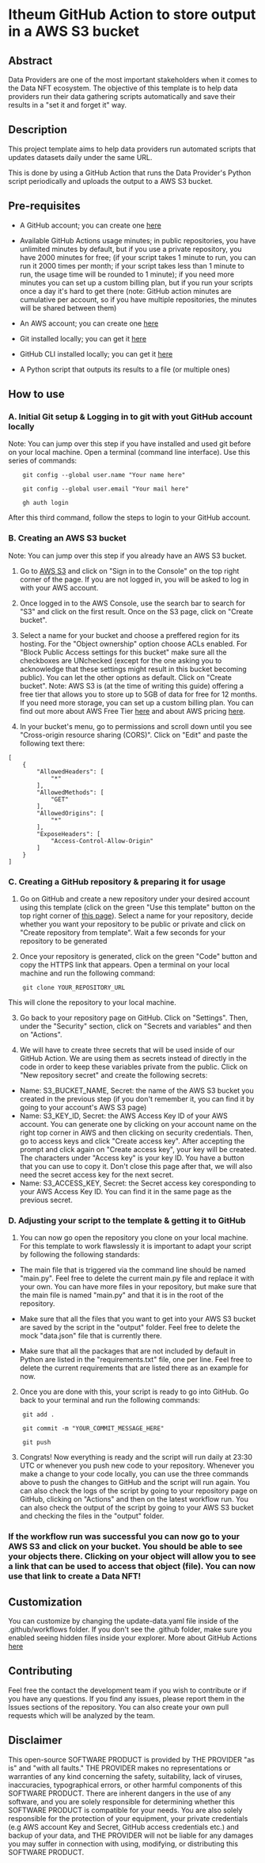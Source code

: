 # Itheum GitHub Action to store output in a AWS S3 bucket

## Abstract

Data Providers are one of the most important stakeholders when it comes to the Data NFT ecosystem. The objective of this template is to help data providers run their data gathering scripts automatically and save their results in a "set it and forget it" way.

## Description

This project template aims to help data providers run automated scripts that updates datasets daily under the same URL.

This is done by using a GitHub Action that runs the Data Provider's Python script periodically and uploads the output to a AWS S3 bucket.

## Pre-requisites

- A GitHub account; you can create one [here](https://github.com/signup)

- Available GitHub Actions usage minutes; in public repositories, you have unlimited minutes by default, but if you use a private repository, you have 2000 minutes for free; (if your script takes 1 minute to run, you can run it 2000 times per month; if your script takes less than 1 minute to run, the usage time will be rounded to 1 minute); if you need more minutes you can set up a custom billing plan, but if you run your scripts once a day it's hard to get there (note: GitHub action minutes are cumulative per account, so if you have multiple repositories, the minutes will be shared between them)

- An AWS account; you can create one [here](https://portal.aws.amazon.com/billing/signup#/start)

- Git installed locally; you can get it [here](https://git-scm.com/downloads)

- GitHub CLI installed locally; you can get it [here](https://cli.github.com/)

- A Python script that outputs its results to a file (or multiple ones)

## How to use

### A. Initial Git setup & Logging in to git with yout GitHub account locally

Note: You can jump over this step if you have installed and used git before on your local machine.
Open a terminal (command line interface). Use this series of commands:

```
    git config --global user.name "Your name here"
```

```
    git config --global user.email "Your mail here"
```

```
    gh auth login
```

After this third command, follow the steps to login to your GitHub account.

### B. Creating an AWS S3 bucket

Note: You can jump over this step if you already have an AWS S3 bucket.

1. Go to [AWS S3](https://aws.amazon.com/) and click on "Sign in to the Console" on the top right corner of the page. If you are not logged in, you will be asked to log in with your AWS account.

2. Once logged in to the AWS Console, use the search bar to search for "S3" and click on the first result. Once on the S3 page, click on "Create bucket".

3. Select a name for your bucket and choose a preffered region for its hosting. For the "Object ownership" option choose ACLs enabled. For "Block Public Access settings for this bucket" make sure all the checkboxes are UNchecked (except for the one asking you to acknowledge that these settings might result in this bucket becoming public). You can let the other options as default. Click on "Create bucket". Note: AWS S3 is (at the time of writing this guide) offering a free tier that allows you to store up to 5GB of data for free for 12 months. If you need more storage, you can set up a custom billing plan. You can find out more about AWS Free Tier [here](https://aws.amazon.com/free/) and about AWS pricing [here](https://aws.amazon.com/s3/pricing/).

4. In your bucket's menu, go to permissions and scroll down until you see "Cross-origin resource sharing (CORS)". Click on "Edit" and paste the following text there:
```
[
    {
        "AllowedHeaders": [
            "*"
        ],
        "AllowedMethods": [
            "GET"
        ],
        "AllowedOrigins": [
            "*"
        ],
        "ExposeHeaders": [
            "Access-Control-Allow-Origin"
        ]
    }
]
```

### C. Creating a GitHub repository & preparing it for usage

1. Go on GitHub and create a new repository under your desired account using this template (click on the green "Use this template" button on the top right corner of [this page](https://github.com/Itheum/auto-data-generation-action)). Select a name for your repository, decide whether you want your repository to be public or private and click on "Create repository from template". Wait a few seconds for your repository to be generated

2. Once your repository is generated, click on the green "Code" button and copy the HTTPS link that appears. Open a terminal on your local machine and run the following command:

```
    git clone YOUR_REPOSITORY_URL
```

This will clone the repository to your local machine.

3. Go back to your repository page on GitHub. Click on "Settings". Then, under the "Security" section, click on "Secrets and variables" and then on "Actions".

4. We will have to create three secrets that will be used inside of our GitHub Action. We are using them as secrets instead of directly in the code in order to keep these variables private from the public. Click on "New repository secret" and create the following secrets:

- Name: S3_BUCKET_NAME, Secret: the name of the AWS S3 bucket you created in the previous step (if you don't remember it, you can find it by going to your account's AWS S3 page)
- Name: S3_KEY_ID, Secret: the AWS Access Key ID of your AWS account. You can generate one by clicking on your account name on the right top corner in AWS and then clicking on security credentials. Then, go to access keys and click "Create access key". After accepting the prompt and click again on "Create access key", your key will be created. The characters under "Access key" is your key ID. You have a button that you can use to copy it. Don't close this page after that, we will also need the secret access key for the next secret.
- Name: S3_ACCESS_KEY, Secret: the Secret access key coresponding to your AWS Access Key ID. You can find it in the same page as the previous secret.

### D. Adjusting your script to the template & getting it to GitHub

1. You can now go open the repository you clone on your local machine. For this template to work flawslessly it is important to adapt your script by following the following standards:

- The main file that is triggered via the command line should be named "main.py". Feel free to delete the current main.py file and replace it with your own. You can have more files in your repository, but make sure that the main file is named "main.py" and that it is in the root of the repository.

- Make sure that all the files that you want to get into your AWS S3 bucket are saved by the script in the "output" folder. Feel free to delete the mock "data.json" file that is currently there.

- Make sure that all the packages that are not included by default in Python are listed in the "requirements.txt" file, one per line. Feel free to delete the current requirements that are listed there as an example for now.

2. Once you are done with this, your script is ready to go into GitHub. Go back to your terminal and run the following commands:

```
    git add .
```

```
    git commit -m "YOUR_COMMIT_MESSAGE_HERE"
```

```
    git push
```

3. Congrats! Now everything is ready and the script will run daily at 23:30 UTC or whenever you push new code to your repository. Whenever you make a change to your code locally, you can use the three commands above to push the changes to GitHub and the script will run again. You can also check the logs of the script by going to your repository page on GitHub, clicking on "Actions" and then on the latest workflow run. You can also check the output of the script by going to your AWS S3 bucket and checking the files in the "output" folder.

### If the workflow run was successful you can now go to your AWS S3 and click on your bucket. You should be able to see your objects there. Clicking on your object will allow you to see a link that can be used to access that object (file). You can now use that link to create a Data NFT!

## Customization

You can customize by changing the update-data.yaml file inside of the .github/workflows folder. If you don't see the .github folder, make sure you enabled seeing hidden files inside your explorer. More about GitHub Actions [here](https://docs.github.com/en/actions)

## Contributing

Feel free the contact the development team if you wish to contribute or if you have any questions. If you find any issues, please report them in the Issues sections of the repository. You can also create your own pull requests which will be analyzed by the team.

## Disclaimer

This open-source SOFTWARE PRODUCT is provided by THE PROVIDER "as is" and "with all faults." THE PROVIDER makes no representations or warranties of any kind concerning the safety, suitability, lack of viruses, inaccuracies, typographical errors, or other harmful components of this SOFTWARE PRODUCT. There are inherent dangers in the use of any software, and you are solely responsible for determining whether this SOFTWARE PRODUCT is compatible for your needs. You are also solely responsible for the protection of your equipment, your private credentials (e.g AWS account Key and Secret, GitHub access credentials etc.) and backup of your data, and THE PROVIDER will not be liable for any damages you may suffer in connection with using, modifying, or distributing this SOFTWARE PRODUCT.
